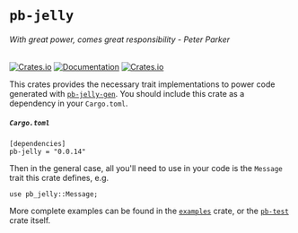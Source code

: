 # `pb-jelly`
###### With great power, comes great responsibility - Peter Parker

[![Crates.io](https://img.shields.io/crates/v/pb-jelly)](https://crates.io/crates/pb-jelly) [![Documentation](https://docs.rs/pb-jelly/badge.svg)](https://docs.rs/pb-jelly) [![Crates.io](https://img.shields.io/crates/l/pb-jelly)](LICENSE)

This crates provides the necessary trait implementations to power code generated with [`pb-jelly-gen`](https://github.com/dropbox/pb-jelly/tree/main/pb-gen). You should
include this crate as a dependency in your `Cargo.toml`.


##### `Cargo.toml`
```
[dependencies]
pb-jelly = "0.0.14"
```

Then in the general case, all you'll need to use in your code is the `Message` trait this crate defines, e.g.
```
use pb_jelly::Message;
```

More complete examples can be found in the [`examples`](https://github.com/dropbox/pb-jelly/tree/main/examples) crate, or
the [`pb-test`](https://github.com/dropbox/pb-jelly/tree/main/pb-test) crate itself.
